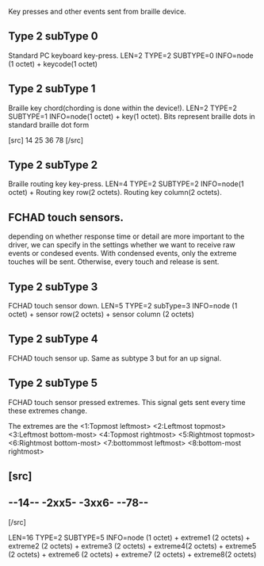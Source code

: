 Key presses and other events sent from braille device.

## Type 2 subType 0
Standard PC keyboard key-press.
LEN=2
TYPE=2
SUBTYPE=0
INFO=node (1 octet) + keycode(1 octet)

## Type 2 subType 1
Braille key chord(chording is done within the device!).
LEN=2
TYPE=2
SUBTYPE=1
INFO=node(1 octet) + key(1 octet).  Bits represent braille dots in standard braille dot form

[src]
14
25
36
78
[/src]

## Type 2 subType 2

Braille routing key key-press.
LEN=4
TYPE=2
SUBTYPE=2
INFO=node(1 octet) + Routing key row(2 octets).  Routing key column(2 octets).

## FCHAD touch sensors.

depending on whether response time or detail are more important to the driver, we can specify in the settings whether we want to receive raw events or condesed events.  With condensed events, only the extreme touches will be sent.  Otherwise, every touch and release is sent.

## Type 2 subType 3
FCHAD touch sensor down.
LEN=5
TYPE=2
subType=3
INFO=node (1 octet) + sensor row(2 octets) + sensor column (2 octets)

## Type 2 subType 4
FCHAD touch sensor up. Same as subtype 3 but for an up signal.
## Type 2 subType 5

FCHAD touch sensor pressed extremes. This signal gets sent every time these extremes change.

The extremes are the <1:Topmost leftmost> <2:Leftmost topmost> <3:Leftmost bottom-most> <4:Topmost rightmost> <5:Rightmost topmost><6:Rightmost bottom-most> <7:bottommost leftmost> <8:bottom-most rightmost>

[src]
------
--14--
-2xx5-
-3xx6-
--78--
------
[/src]


LEN=16
TYPE=2
SUBTYPE=5
INFO=node (1 octet) + extreme1 (2 octets) + extreme2 (2 octets) + extreme3 (2 octets) + extreme4(2 octets) + extreme5 (2 octets) + extreme6 (2 octets) + extreme7 (2 octets) + extreme8(2 octets)
